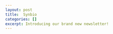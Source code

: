 ```yaml
---
layout: post
title:  Synbio
categories: []
excerpt: Introducing our brand new newsletter!
---
```


<add description>
